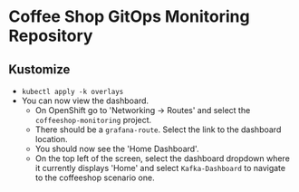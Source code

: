 # Coffee Shop GitOps Monitoring Repository

## Kustomize

* `kubectl apply -k overlays`
* You can now view the dashboard.
     * On OpenShift go to 'Networking -> Routes' and select the `coffeeshop-monitoring` project.
     * There should be a `grafana-route`. Select the link to the dashboard location.
     * You should now see the 'Home Dashboard'.
     * On the top left of the screen, select the dashboard dropdown where it currently displays 'Home' and select `Kafka-Dashboard` to navigate to the coffeeshop scenario one.
